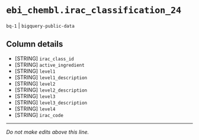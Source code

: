 # `ebi_chembl.irac_classification_24`
`bq-1` | `bigquery-public-data`

## Column details
* [STRING]    `irac_class_id`
* [STRING]    `active_ingredient`
* [STRING]    `level1`
* [STRING]    `level1_description`
* [STRING]    `level2`
* [STRING]    `level2_description`
* [STRING]    `level3`
* [STRING]    `level3_description`
* [STRING]    `level4`
* [STRING]    `irac_code`

-------------------------------------------------------------------------------
*Do not make edits above this line.*
